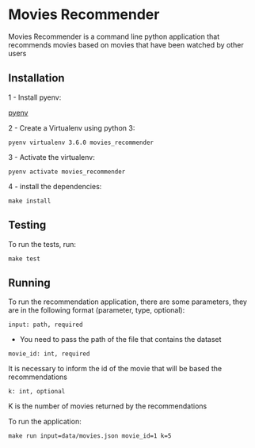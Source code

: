 # Movies Recommender


Movies Recommender is a command line python application that recommends movies based on movies that have been watched by other users

## Installation

1 - Install pyenv:

[pyenv](https://github.com/pyenv/pyenv#installation)

2 - Create a Virtualenv using python 3:

```
pyenv virtualenv 3.6.0 movies_recommender
``` 

3 - Activate the virtualenv:

```
pyenv activate movies_recommender
```

4 - install the dependencies:

```
make install
```

## Testing

To run the tests, run:
```
make test
```

## Running

To run the recommendation application, there are some parameters, they are in the following format (parameter, type, optional):

`
input: path, required
`

* You need to pass the path of the file that contains the dataset

`
movie_id: int, required
`

It is necessary to inform the id of the movie that will be based the recommendations

`
k: int, optional
`

K is the number of movies returned by the recommendations


To run the application:
```
make run input=data/movies.json movie_id=1 k=5
```
